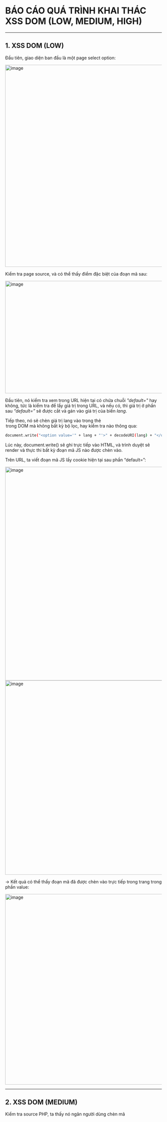 # BÁO CÁO QUÁ TRÌNH KHAI THÁC XSS DOM (LOW, MEDIUM, HIGH)

---

## 1. XSS DOM (LOW)

Đầu tiên, giao diện ban đầu là một page select option:

<img width="1539" height="649" alt="image" src="https://github.com/user-attachments/assets/696b643a-197d-427d-835b-da16d0188a68" />

Kiểm tra page source, và có thể thấy điểm đặc biệt của đoạn mã sau:

<img width="1533" height="361" alt="image" src="https://github.com/user-attachments/assets/16d3fe20-622e-4ac7-8d0f-5648737e8058" />

Đầu tiên, nó kiểm tra xem trong URL hiện tại có chứa chuỗi *"default="* hay không, tức là kiểm tra để lấy giá trị trong URL, và nếu có, thì giá trị ở phần sau *“default=”* sẽ được cắt và gán vào giá trị của biến *lang*.

Tiếp theo, nó sẽ chèn giá trị lang vào trong thẻ <option> trong DOM mà không bất kỳ bộ lọc, hay kiểm tra nào thông qua: 

```bash
document.write("<option value='" + lang + "'>" + decodeURI(lang) + "</option>");
```

Lúc này, document.write() sẽ ghi trực tiếp vào HTML, và trình duyệt sẽ render và  thực thi bất kỳ đoạn mã JS nào được chèn vào.

Trên URL, ta viết đoạn mã JS lấy cookie hiện tại sau phần “default=”:

<img width="1536" height="686" alt="image" src="https://github.com/user-attachments/assets/a49669e1-d02f-42cd-9bf0-7fc26a1516bb" />
<img width="1534" height="624" alt="image" src="https://github.com/user-attachments/assets/8b1ea9ba-f4f2-4855-aec1-77cc70492c4f" />

&rarr; Kết quả có thể thấy đoạn mã đã được chèn vào trực tiếp trong trang trong phần value:

<img width="1540" height="612" alt="image" src="https://github.com/user-attachments/assets/e5d72ed1-a0c3-407b-87e6-ec186bc3d61d" />

---

## 2. XSS DOM (MEDIUM)

Kiểm tra source PHP, ta thấy nó ngăn người dùng chèn mã <script> vào tham số default trong URL, nếu dữ liệu có <script> thì sẽ redirect về trang với default=English:

<img width="1538" height="686" alt="image" src="https://github.com/user-attachments/assets/4c0f1b9c-eac9-48c3-90d8-b2d67be3c173" />

&rarr; Do đó ta có thể thực chèn mã thẻ khác với thẻ <script> như: <img …>, <svg …>, ...

<img width="1534" height="632" alt="image" src="https://github.com/user-attachments/assets/34f8483a-9ada-43cc-880b-9e1407fc2987" />

<img width="1540" height="627" alt="image" src="https://github.com/user-attachments/assets/7f7b64b1-b28d-4f4c-9363-f6cdd5d0c971" />

Đoạn mã được chèn trực tiếp vào value trong phần <option> của trang.

<img width="1534" height="336" alt="image" src="https://github.com/user-attachments/assets/e37ec2d4-da88-436d-8dd8-521e0dd4ff36" />

Để hợp thức hóa cú pháp HTML hơn, ta có thể thêm </select> trước đoạn mã JS, để thẻ <svg> thoát khỏi thẻ <select>, giúp chèn thẻ <svg> độc lập ngoài DOM form control:

<img width="1535" height="338" alt="image" src="https://github.com/user-attachments/assets/b51c93cd-7490-4926-b0b9-99f03622b0c9" />

<img width="1535" height="361" alt="image" src="https://github.com/user-attachments/assets/5f278c79-f8ad-4d97-af1f-108ea45b8038" />

Kết quả có thể thấy thẻ <svg> đã độc lập ra khỏi thẻ <select>

<img width="1539" height="337" alt="image" src="https://github.com/user-attachments/assets/a21479ac-7784-4a2b-b49e-ab7b00e6d989" />

---

## 3. XSS DOM (HIGH)

Kiểm tra source PHP, ta thấy nó sử dụng whitelist để kiểm tra giá trị, và chỉ chấp nhận các giá trị cụ thể: English, French, German, Spanish. Nếu không đúng giá trị nào trong whitelist, redirect về default=English:

<img width="1533" height="747" alt="image" src="https://github.com/user-attachments/assets/52553ee6-6197-4863-bd4b-cfa7cc1bc264" />

Do đó cần tìm lỗi phía client-side (JavaScript).
Sử dụng kỹ thuật thêm dấu # vào sau giá trị hợp lệ và trước mã JS ta cần chèn:

```bash
?default=French#<img src=x onerror=alert(1)>
```

PHP sẽ chỉ thấy phần **?default=French**, vì nội dung sau dấu # là fragment (hash) không được gửi lên server.

Tức là server vẫn sẽ nhận: 

```bash
GET /vulnerabilities/xss_d/?default=French HTTP/1.1 
```

Tuy nhiên phía client JS, vẫn sẽ đọc toàn bộ *document.location.href*, lấy chuỗi sau default và gán toàn bộ cho biến lang và chèn thẳng vào DOM.

```bash
var lang = "French#<img src=x onerror=alert(1)>"
```

<img width="1437" height="764" alt="image" src="https://github.com/user-attachments/assets/0ac9888c-21e0-4af3-aaf1-62fcce2abd0f" />

&rarr; Kết quả thu được:
<img width="1448" height="600" alt="image" src="https://github.com/user-attachments/assets/8540db54-15ba-45db-af7f-e4ddbd78c794" />

---

## ✅ Kết luận:

Thành công khai thác lỗ hổng XSS DOM trên lab DVWA.

---
